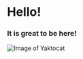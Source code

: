 # Hello!

### It is great to be here!

![Image of Yaktocat](https://octodex.github.com/images/yaktocat.png)
